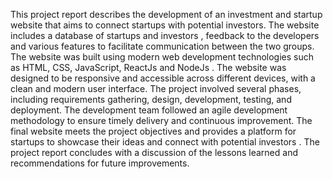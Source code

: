 This project report describes the development of an investment and startup website
that aims to connect startups with potential investors. The website includes a database
of startups and investors , feedback to the developers and various features to facilitate
communication between the two groups. The website was built using modern web development technologies such as HTML, CSS, JavaScript, ReactJs and NodeJs . The website was designed to be responsive and
accessible across different devices, with a clean and modern user interface. The project involved several phases, including requirements gathering, design, development, testing, and deployment. The development team followed an agile
development methodology to ensure timely delivery and continuous improvement. The final website meets the project objectives and provides a platform for startups to
showcase their ideas and connect with potential investors . The project report concludes
with a discussion of the lessons learned and recommendations for future improvements.

